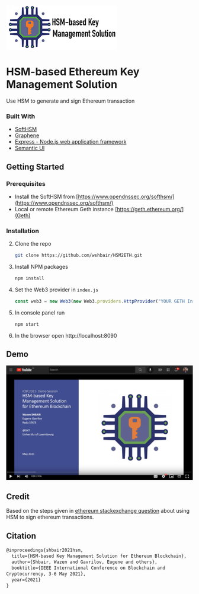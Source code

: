 ![hsm2eth logo](logo.png)
# HSM-based Ethereum Key Management Solution
Use HSM to generate and sign Ethereum transaction

### Built With

* [SoftHSM](https://github.com/opendnssec/SoftHSMv2)
* [Graphene](https://github.com/PeculiarVentures/graphene)
* [Express - Node.js web application framework](https://expressjs.com)
* [Semantic UI](https://semantic-ui.com/)

<!-- GETTING STARTED -->
## Getting Started

### Prerequisites
* Install the SoftHSM from [https://www.opendnssec.org/softhsm/](https://www.opendnssec.org/softhsm/)
* Local or remote Ethereum Geth instance [https://geth.ethereum.org/](Geth)
  
### Installation

2. Clone the repo
   ```sh
   git clone https://github.com/wshbair/HSM2ETH.git
   ```
3. Install NPM packages
   ```sh
   npm install
   ```
4. Set the Web3 provider in `index.js`
   ```js
   const web3 = new Web3(new Web3.providers.HttpProvider("YOUR GETH Instance"));

   ```
   
5. In console panel run 
   ```sh
   npm start
   ```

6. In the browser open http://localhost:8090

## Demo
[![IMAGE ALT TEXT HERE](demo.png)](https://www.youtube.com/watch?v=R0_-ZKoEGn8)
 
## Credit 
Based on the steps given in [ethereum stackexchange question](https://ethereum.stackexchange.com/questions/73192/using-aws-cloudhsm-to-sign-transactions) about using HSM to sign ethereum transactions.

## Citation 
````
@inproceedings{shbair2021hsm,
  title={HSM-based Key Management Solution for Ethereum Blockchain},
  author={Shbair, Wazen and Gavrilov, Eugene and others},
  booktitle={IEEE International Conference on Blockchain and Cryptocurrency, 3-6 May 2021},
  year={2021}
}
````
